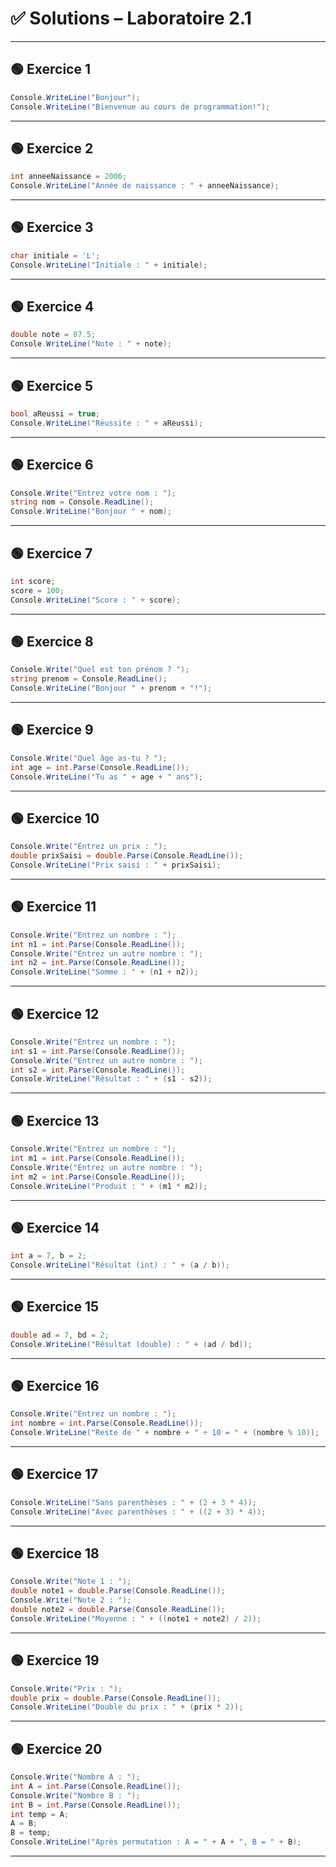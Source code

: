 # ✅ Solutions – Laboratoire 2.1

---

## 🟢 Exercice 1

```csharp
Console.WriteLine("Bonjour");
Console.WriteLine("Bienvenue au cours de programmation!");
```

---

## 🟢 Exercice 2

```csharp
int anneeNaissance = 2006;
Console.WriteLine("Année de naissance : " + anneeNaissance);
```

---

## 🟢 Exercice 3

```csharp
char initiale = 'L';
Console.WriteLine("Initiale : " + initiale);
```

---

## 🟢 Exercice 4

```csharp
double note = 87.5;
Console.WriteLine("Note : " + note);
```

---

## 🟢 Exercice 5

```csharp
bool aReussi = true;
Console.WriteLine("Réussite : " + aReussi);
```

---

## 🟢 Exercice 6

```csharp
Console.Write("Entrez votre nom : ");
string nom = Console.ReadLine();
Console.WriteLine("Bonjour " + nom);
```

---

## 🟢 Exercice 7

```csharp
int score;
score = 100;
Console.WriteLine("Score : " + score);
```

---

## 🟢 Exercice 8

```csharp
Console.Write("Quel est ton prénom ? ");
string prenom = Console.ReadLine();
Console.WriteLine("Bonjour " + prenom + "!");
```

---

## 🟢 Exercice 9

```csharp
Console.Write("Quel âge as-tu ? ");
int age = int.Parse(Console.ReadLine());
Console.WriteLine("Tu as " + age + " ans");
```


---

## 🟢 Exercice 10

```csharp
Console.Write("Entrez un prix : ");
double prixSaisi = double.Parse(Console.ReadLine());
Console.WriteLine("Prix saisi : " + prixSaisi);
```
---

## 🟢 Exercice 11

```csharp
Console.Write("Entrez un nombre : ");
int n1 = int.Parse(Console.ReadLine());
Console.Write("Entrez un autre nombre : ");
int n2 = int.Parse(Console.ReadLine());
Console.WriteLine("Somme : " + (n1 + n2));
```

---

## 🟢 Exercice 12

```csharp
Console.Write("Entrez un nombre : ");
int s1 = int.Parse(Console.ReadLine());
Console.Write("Entrez un autre nombre : ");
int s2 = int.Parse(Console.ReadLine());
Console.WriteLine("Résultat : " + (s1 - s2));
```

---

## 🟢 Exercice 13

```csharp
Console.Write("Entrez un nombre : ");
int m1 = int.Parse(Console.ReadLine());
Console.Write("Entrez un autre nombre : ");
int m2 = int.Parse(Console.ReadLine());
Console.WriteLine("Produit : " + (m1 * m2));
```

---

## 🟢 Exercice 14

```csharp
int a = 7, b = 2;
Console.WriteLine("Résultat (int) : " + (a / b));
```

---

## 🟢 Exercice 15

```csharp
double ad = 7, bd = 2;
Console.WriteLine("Résultat (double) : " + (ad / bd));
```

---

## 🟢 Exercice 16

```csharp
Console.Write("Entrez un nombre : ");
int nombre = int.Parse(Console.ReadLine());
Console.WriteLine("Reste de " + nombre + " ÷ 10 = " + (nombre % 10));
```

---

## 🟢 Exercice 17

```csharp
Console.WriteLine("Sans parenthèses : " + (2 + 3 * 4));
Console.WriteLine("Avec parenthèses : " + ((2 + 3) * 4));
```

---

## 🟢 Exercice 18

```csharp
Console.Write("Note 1 : ");
double note1 = double.Parse(Console.ReadLine());
Console.Write("Note 2 : ");
double note2 = double.Parse(Console.ReadLine());
Console.WriteLine("Moyenne : " + ((note1 + note2) / 2));
```

---

## 🟢 Exercice 19

```csharp
Console.Write("Prix : ");
double prix = double.Parse(Console.ReadLine());
Console.WriteLine("Double du prix : " + (prix * 2));
```

---

## 🟢 Exercice 20

```csharp
Console.Write("Nombre A : ");
int A = int.Parse(Console.ReadLine());
Console.Write("Nombre B : ");
int B = int.Parse(Console.ReadLine());
int temp = A;
A = B;
B = temp;
Console.WriteLine("Après permutation : A = " + A + ", B = " + B);
```

---
